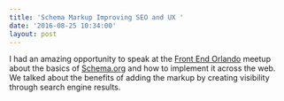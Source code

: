 ```yaml
---
title: 'Schema Markup Improving SEO and UX '
date: '2016-08-25 10:34:00'
layout: post
---
```

<script async class="speakerdeck-embed" data-id="7b5211709a8047cfa9edf59f799d7add" data-ratio="1.33333333333333" src="//speakerdeck.com/assets/embed.js"></script>

I had an amazing opportunity to speak at the [Front End Orlando](https://www.meetup.com/Front-End-Orlando/events/233065517/) meetup about the basics of [Schema.org](http://schema.org) and how to implement it across the web. We talked about the benefits of adding the markup by creating visibility through search engine results.